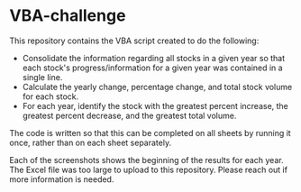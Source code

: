 # VBA-challenge

This repository contains the VBA script created to do the following:
  - Consolidate the information regarding all stocks in a given year so that each stock's progress/information for a given year was contained in a single line.
  - Calculate the yearly change, percentage change, and total stock volume for each stock.
  - For each year, identify the stock with the greatest percent increase, the greatest percent decrease, and the greatest total volume.

The code is written so that this can be completed on all sheets by running it once, rather than on each sheet separately.

Each of the screenshots shows the beginning of the results for each year.  The Excel file was too large to upload to this repository.  Please reach out if more information is needed.

